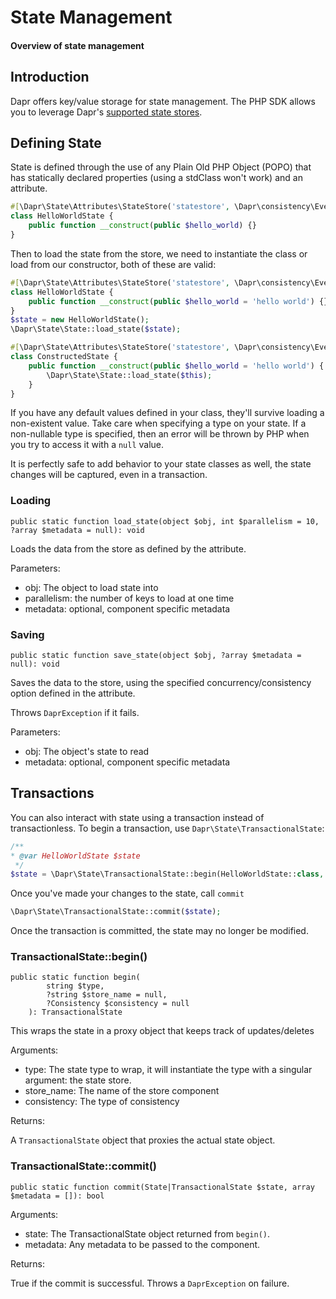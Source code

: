 # State Management

#### Overview of state management

## Introduction

Dapr offers key/value storage for state management. The PHP SDK allows you to leverage
Dapr's [supported state stores](https://docs.dapr.io/operations/components/setup-state-store/supported-state-stores/).

## Defining State

State is defined through the use of any Plain Old PHP Object (POPO) that has statically declared properties (using a
stdClass won't work) and an attribute.

```php
#[\Dapr\State\Attributes\StateStore('statestore', \Dapr\consistency\EventualFirstWrite::class)]
class HelloWorldState {
    public function __construct(public $hello_world) {}
}
```

Then to load the state from the store, we need to instantiate the class or load from our constructor, both of these are
valid:

```php
#[\Dapr\State\Attributes\StateStore('statestore', \Dapr\consistency\EventualFirstWrite::class)]
class HelloWorldState {
    public function __construct(public $hello_world = 'hello world') {}
}
$state = new HelloWorldState();
\Dapr\State\State::load_state($state);

#[\Dapr\State\Attributes\StateStore('statestore', \Dapr\consistency\EventualFirstWrite::class)]
class ConstructedState {
    public function __construct(public $hello_world = 'hello world') { 
        \Dapr\State\State::load_state($this);
    }
}
```

If you have any default values defined in your class, they'll survive loading a non-existent value. Take care
when specifying a type on your state. If a non-nullable type is specified, then an error will be thrown by PHP when you
try to access it with a `null` value.

It is perfectly safe to add behavior to your state classes as well, the state changes will be captured, even in a
transaction.

### Loading

```
public static function load_state(object $obj, int $parallelism = 10, ?array $metadata = null): void
```

Loads the data from the store as defined by the attribute.

Parameters:

- obj: The object to load state into
- parallelism: the number of keys to load at one time
- metadata: optional, component specific metadata

### Saving

```
public static function save_state(object $obj, ?array $metadata = null): void
```

Saves the data to the store, using the specified concurrency/consistency option defined in the attribute.

Throws `DaprException` if it fails.

Parameters:

- obj: The object's state to read
- metadata: optional, component specific metadata

## Transactions

You can also interact with state using a transaction instead of transactionless. To begin a transaction,
use `Dapr\State\TransactionalState`:

```php
/**
* @var HelloWorldState $state
 */
$state = \Dapr\State\TransactionalState::begin(HelloWorldState::class, 'statestore', new \Dapr\consistency\StrongFirstWrite());
```

Once you've made your changes to the state, call `commit`

```php
\Dapr\State\TransactionalState::commit($state);
```

Once the transaction is committed, the state may no longer be modified.

### TransactionalState::begin()

```
public static function begin(
        string $type,
        ?string $store_name = null,
        ?Consistency $consistency = null
    ): TransactionalState
```

This wraps the state in a proxy object that keeps track of updates/deletes

Arguments:

- type: The state type to wrap, it will instantiate the type with a singular argument: the state store.
- store_name: The name of the store component
- consistency: The type of consistency

Returns:

A `TransactionalState` object that proxies the actual state object.

### TransactionalState::commit()

```
public static function commit(State|TransactionalState $state, array $metadata = []): bool
```

Arguments:

- state: The TransactionalState object returned from `begin()`.
- metadata: Any metadata to be passed to the component.

Returns:

True if the commit is successful. Throws a `DaprException` on failure.
